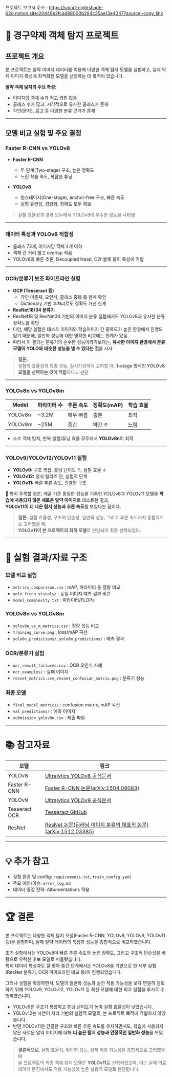 프로젝트 보고서 주소 : https://smart-nightshade-63d.notion.site/20d46e2fcad88000b284c35ae13e4047?source=copy_link

# 💊 경구약제 객체 탐지 프로젝트

## 프로젝트 개요

본 프로젝트는 알약 이미지 데이터를 이용해 다양한 객체 탐지 모델을 실험하고, 실제 약제 이미지 특성에 최적화된 모델을 선정하는 데 목적이 있습니다.

**알약 객체 탐지의 주요 특성:**
- 이미지당 객체 수가 적고 겹침 없음
- 클래스 수가 많고, 시각적으로 유사한 클래스가 존재
- 각인(문자), 로고 등 다양한 분류 근거가 혼재

---

## 모델 비교 실험 및 주요 결정

### Faster R-CNN vs YOLOv8

- **Faster R-CNN**
  - 두 단계(Two-stage) 구조, 높은 정확도
  - 느린 학습 속도, 복잡한 튜닝
      
- **YOLOv8**
  - 원스테이지(One-stage), anchor-free 구조, 빠른 속도
  - 실험 유연성, 경량화, 정확도 모두 확보

>  실험 효율성과 결과 모두에서 YOLOv8이 우수한 성능을 나타냄
---

### 데이터 특성과 YOLOv8 적합성

- 클래스 73개, 이미지당 객체 4개 이하
- 객체 간 거리 멀고 overlap 적음
- YOLOv8의 빠른 추론, Decoupled Head, C2f 블록 등이 특성에 적합

---

### OCR/분류기 보조 파이프라인 실험

- **OCR (Tesseract 등)**
  - 각인 미존재, 오인식, 클래스 중복 등 한계 확인
  - Dictionary 기반 후처리로도 정확도 개선 한계
- **ResNet18/34 분류기**
- ResNet18 및 ResNet34 기반의 이미지 분류 실험에서도 YOLOv8과 유사한 분류 정확도를 확인
- 다만, 해당 실험은 테스트 이미지와 학습이미지 간 중복도가 높은 환경에서 진행되었기 때문에, 일반화 성능에 대한 명확한 비교에는 한계가 있음
- 따라서 이 결과는 분류기의 순수한 성능이라기보다는, **유사한 이미지 환경에서 분류 모델이 YOLO와 비슷한 성능을 낼 수 있다는 것**을 시사
  

> **결론:**  
> 실험의 효율성과 최종 성능, 실시간성까지 고려할 때, **1-stage 방식인 YOLOv8 모델을 선택하는 것이 적합**하다고 판단
---

### YOLOv8n vs YOLOv8m

| Model    | 파라미터 수 | 추론 속도 | 정확도(mAP) | 학습 효율 |
|----------|-------------|-----------|-------------|-----------|
| YOLOv8n  | ~3.2M       | 매우 빠름 | 충분        | 최적      |
| YOLOv8m  | ~25M        | 중간      | 약간 ↑      | 느림      |

- 소수 객체 탐지, 반복 실험/튜닝 효율 모두에서 **YOLOv8n**이 최적

---

### YOLOv9/YOLOv12/YOLOv11 실험

- **YOLOv9:** 구조 복잡, 튜닝 난이도 ↑, 실험 효율 ↓
- **YOLOv12:** 정식 릴리즈 전, 실험적 단계
- **YOLOv11:** 빠른 추론 속도, 간결한 구조

📌 특히 주목할 점은,
캐글 기준 동일한 성능을 기록한 YOLOv8과 YOLOv11 모델을 **학습에 사용되지 않은 새로운 알약 이미지**로 테스트한 결과,  
**YOLOv11이 더 나은 탐지 성능과 추론 속도**를 보였다는 점이다.  

> **결론:**
> 실험 효율성, 구조의 단순성, 일반화 성능, 그리고 추론 속도까지 종합적으로 고려했을 때,  
> **YOLOv11이 본 프로젝트의 최적 모델**로 판단되어 최종 선택되었다.
---

# 🔎 실험 결과/자료 구조

### 모델 비교 실험
- `metrics_comparison.csv` : mAP, 파라미터 등 정량 비교
- `yolo_frcnn_visuals/` : 동일 이미지 예측 결과 비교
- `model_complexity.txt` : 파라미터/FLOPs

### YOLOv8n vs YOLOv8m
- `yolov8n_vs_m_metrics.csv` : 정량 성능 비교
- `training_curve.png` : loss/mAP 곡선
- `yolo8n_predictions/`, `yolo8m_predictions/` : 예측 결과

### OCR/분류기 실험
- `ocr_result_failures.csv` : OCR 오인식 사례
- `ocr_examples/` : 실패 이미지
- `resnet_metrics.csv`, `resnet_confusion_matrix.png` : 분류기 성능

### 최종 모델
- `final_model_metrics/` : confusion matrix, mAP 곡선
- `val_predictions/` : 예측 이미지
- `submission_yolov8n.csv` : 제출 파일

---

# 📚 참고자료

| 모델     | 링크                                         |
|----------|---------------------------------------------|
| YOLOv8   | [Ultralytics YOLOv8 공식문서](https://docs.ultralytics.com/ko/models/yolov8/)|
| Faster R-CNN | [Faster R-CNN 논문(arXiv:1504.08083)](https://arxiv.org/abs/1504.08083) |
| YOLOv9   | [Ultralytics YOLOv9 공식문서](https://docs.ultralytics.com/ko/models/yolov9/)    |
| Tesseract OCR | [Tesseract GitHub](https://github.com/tesseract-ocr/tesseract) |
| ResNet   | [ResNet 논문(딥러닝 이미지 분류의 대표적 논문)(arXiv:1512.03385)](https://arxiv.org/abs/1506.01497)    |

---

# 💡 추가 참고

- 실험 환경 및 config: `requirements.txt`, `train_config.yaml`
- 주요 에러/이슈: `error_log.md`
- 데이터 증강 전략: Albumentations 적용

---

# 🏆 결론

본 프로젝트는 다양한 객체 탐지 모델(Faster R-CNN, YOLOv8, YOLOv9, YOLOv11 등)을 실험하며, 실제 알약 데이터의 특성과 성능을 종합적으로 비교하였습니다.

초기 실험에서는 YOLOv8이 빠른 추론 속도와 높은 정확도, 그리고 구조적 단순성을 바탕으로 유력한 후보 모델로 떠올랐습니다.  
특히 데이터 특성과도 잘 맞아 중간 단계에서는 YOLOv8을 기반으로 한 세부 실험(ResNet 분류기, OCR 파이프라인 비교 등)이 진행되었습니다.

그러나 실험을 확장하면서, 모델의 일반화 성능과 실전 적용 가능성을 보다 면밀히 검토하기 위해 YOLOv9, YOLOv12, YOLOv11 등 최신 모델에 대한 비교 실험을 추가로 수행하였습니다.

- YOLOv9은 구조가 복잡하고 튜닝 난이도가 높아 실험 효율성이 낮았습니다.  
- YOLOv12는 자연어 처리 기반의 실험적 모델로, 본 프로젝트 목적에 적합하지 않았습니다.  
- 반면 YOLOv11은 간결한 구조와 빠른 추론 속도를 유지하면서도, 학습에 사용되지 않은 새로운 알약 이미지에 대해 **더 높은 탐지 성능과 안정적인 일반화 성능**을 보였습니다.

> **결론적으로**, 실험 효율성, 일반화 성능, 실제 적용 가능성을 종합적으로 고려했을 때  
> 본 프로젝트의 최종 객체 탐지 모델은 **YOLOv11**로 선정되었으며, 이는 실제 의료 데이터 환경에서도 적용 가능성이 높은 실용적 모델로 판단됩니다.
